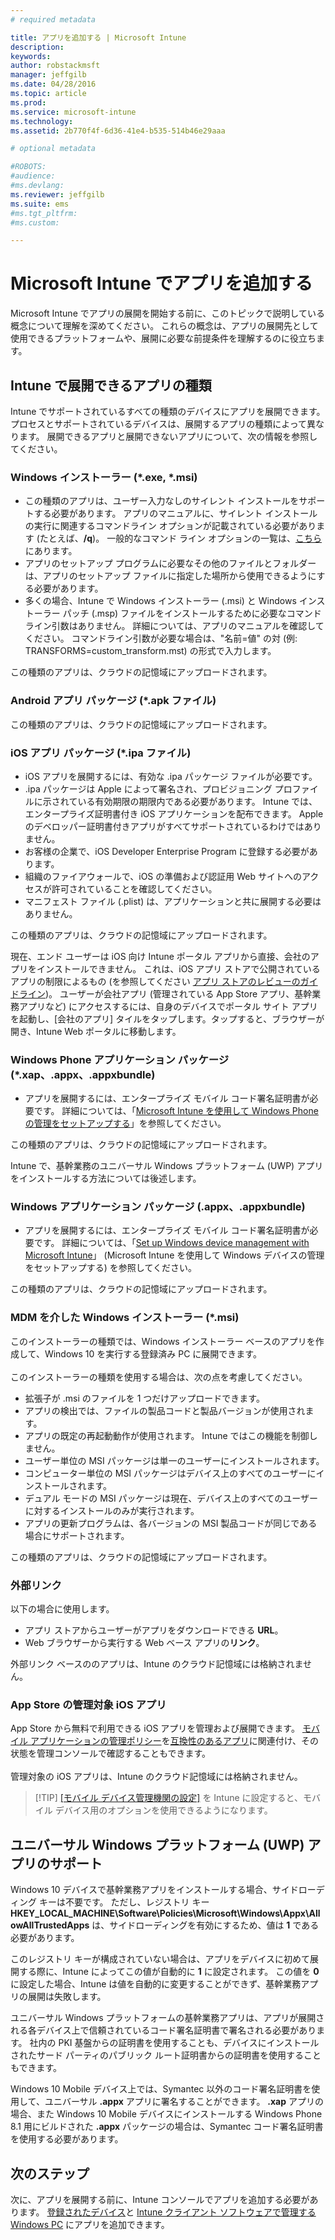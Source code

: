```yaml
---
# required metadata

title: アプリを追加する | Microsoft Intune
description:
keywords:
author: robstackmsft
manager: jeffgilb
ms.date: 04/28/2016
ms.topic: article
ms.prod:
ms.service: microsoft-intune
ms.technology:
ms.assetid: 2b770f4f-6d36-41e4-b535-514b46e29aaa

# optional metadata

#ROBOTS:
#audience:
#ms.devlang:
ms.reviewer: jeffgilb
ms.suite: ems
#ms.tgt_pltfrm:
#ms.custom:

---
```


# Microsoft Intune でアプリを追加する
Microsoft Intune でアプリの展開を開始する前に、このトピックで説明している概念について理解を深めてください。 これらの概念は、アプリの展開先として使用できるプラットフォームや、展開に必要な前提条件を理解するのに役立ちます。

## Intune で展開できるアプリの種類
Intune でサポートされているすべての種類のデバイスにアプリを展開できます。 プロセスとサポートされているデバイスは、展開するアプリの種類によって異なります。 展開できるアプリと展開できないアプリについて、次の情報を参照してください。


### **Windows インストーラー (&#42;.exe, &#42;.msi)**
- この種類のアプリは、ユーザー入力なしのサイレント インストールをサポートする必要があります。 アプリのマニュアルに、サイレント インストールの実行に関連するコマンドライン オプションが記載されている必要があります (たとえば、**/q**)。 一般的なコマンド ライン オプションの一覧は、[こちら](https://support.microsoft.com/en-us/kb/227091)にあります。
- アプリのセットアップ プログラムに必要なその他のファイルとフォルダーは、アプリのセットアップ ファイルに指定した場所から使用できるようにする必要があります。
- 多くの場合、Intune で Windows インストーラー (.msi) と Windows インストーラー パッチ (.msp) ファイルをインストールするために必要なコマンドライン引数はありません。 詳細については、アプリのマニュアルを確認してください。 コマンドライン引数が必要な場合は、"名前=値" の対 (例: TRANSFORMS=custom_transform.mst) の形式で入力します。

この種類のアプリは、クラウドの記憶域にアップロードされます。
### **Android アプリ パッケージ (&#42;.apk ファイル)**
この種類のアプリは、クラウドの記憶域にアップロードされます。
### **iOS アプリ パッケージ (&#42;.ipa ファイル)**
- iOS アプリを展開するには、有効な .ipa パッケージ ファイルが必要です。
- .ipa パッケージは Apple によって署名され、プロビジョニング プロファイルに示されている有効期限の期限内である必要があります。 Intune では、エンタープライズ証明書付き iOS アプリケーションを配布できます。 Apple のデベロッパー証明書付きアプリがすべてサポートされているわけではありません。
- お客様の企業で、iOS Developer Enterprise Program に登録する必要があります。
- 組織のファイアウォールで、iOS の準備および認証用 Web サイトへのアクセスが許可されていることを確認してください。
- マニフェスト ファイル (.plist) は、アプリケーションと共に展開する必要はありません。

この種類のアプリは、クラウドの記憶域にアップロードされます。

現在、エンド ユーザーは iOS 向け Intune ポータル アプリから直接、会社のアプリをインストールできません。 これは、iOS アプリ ストアで公開されているアプリの制限によるもの (を参照してください [アプリ ストアのレビューのガイドライン](https://developer.apple.com/app-store/review/guidelines/))。 ユーザーが会社アプリ (管理されている App Store アプリ、基幹業務アプリなど) にアクセスするには、自身のデバイスでポータル サイト アプリを起動し、[会社のアプリ] タイルをタップします。タップすると、ブラウザーが開き、Intune Web ポータルに移動します。

### **Windows Phone アプリケーション パッケージ (&#42;.xap、.appx、.appxbundle)**
- アプリを展開するには、エンタープライズ モバイル コード署名証明書が必要です。 詳細については、「[Microsoft Intune を使用して Windows Phone の管理をセットアップする](set-up-windows-phone-management-with-microsoft-intune.md)」を参照してください。

この種類のアプリは、クラウドの記憶域にアップロードされます。

Intune で、基幹業務のユニバーサル Windows プラットフォーム (UWP) アプリをインストールする方法については後述します。

### **Windows アプリケーション パッケージ (.appx、.appxbundle)**
- アプリを展開するには、エンタープライズ モバイル コード署名証明書が必要です。 詳細については、「[Set up Windows device management with Microsoft Intune](set-up-windows-device-management-with-microsoft-intune.md)」 (Microsoft Intune を使用して Windows デバイスの管理をセットアップする) を参照してください。

この種類のアプリは、クラウドの記憶域にアップロードされます。
### **MDM を介した Windows インストーラー (&#42;.msi)**
このインストーラーの種類では、Windows インストーラー ベースのアプリを作成して、Windows 10 を実行する登録済み PC に展開できます。<br /><br />このインストーラーの種類を使用する場合は、次の点を考慮してください。
- 拡張子が .msi のファイルを 1 つだけアップロードできます。
- アプリの検出では、ファイルの製品コードと製品バージョンが使用されます。
- アプリの既定の再起動動作が使用されます。 Intune ではこの機能を制御しません。
- ユーザー単位の MSI パッケージは単一のユーザーにインストールされます。
- コンピューター単位の MSI パッケージはデバイス上のすべてのユーザーにインストールされます。
- デュアル モードの MSI パッケージは現在、デバイス上のすべてのユーザーに対するインストールのみが実行されます。
- アプリの更新プログラムは、各バージョンの MSI 製品コードが同じである場合にサポートされます。

この種類のアプリは、クラウドの記憶域にアップロードされます。
### **外部リンク**
以下の場合に使用します。
- アプリ ストアからユーザーがアプリをダウンロードできる **URL**。
- Web ブラウザーから実行する Web ベース アプリの**リンク**。

外部リンク ベースののアプリは、Intune のクラウド記憶域には格納されません。
### **App Store の管理対象 iOS アプリ**
App Store から無料で利用できる iOS アプリを管理および展開できます。 [モバイル アプリケーションの管理ポリシー](configure-and-deploy-mobile-application-management-policies-in-the-microsoft-intune-console.md)を[互換性のあるアプリ](https://www.microsoft.com/en-us/server-cloud/products/microsoft-intune/partners.aspx)に関連付け、その状態を管理コンソールで確認することもできます。<br /><br />管理対象の iOS アプリは、Intune のクラウド記憶域には格納されません。
> [!TIP] [[モバイル デバイス管理機関の設定]](get-ready-to-enroll-devices-in-microsoft-intune.md) を Intune に設定すると、モバイル デバイス用のオプションを使用できるようになります。

## ユニバーサル Windows プラットフォーム (UWP) アプリのサポート
Windows 10 デバイスで基幹業務アプリをインストールする場合、サイドローディング キーは不要です。 ただし、レジストリ キー **HKEY_LOCAL_MACHINE\Software\Policies\Microsoft\Windows\Appx\AllowAllTrustedApps** は、サイドローディングを有効にするため、値は **1** である必要があります。

このレジストリ キーが構成されていない場合は、アプリをデバイスに初めて展開する際に、Intune によってこの値が自動的に **1** に設定されます。 この値を **0** に設定した場合、Intune は値を自動的に変更することができず、基幹業務アプリの展開は失敗します。

ユニバーサル Windows プラットフォームの基幹業務アプリは、アプリが展開される各デバイス上で信頼されているコード署名証明書で署名される必要があります。 社内の PKI 基盤からの証明書を使用することも、デバイスにインストールされたサード パーティのパブリック ルート証明書からの証明書を使用することもできます。

Windows 10 Mobile デバイス上では、Symantec 以外のコード署名証明書を使用して、ユニバーサル **.appx** アプリに署名することができます。 **.xap** アプリの場合、また Windows 10 Mobile デバイスにインストールする Windows Phone 8.1 用にビルドされた **.appx** パッケージの場合は、Symantec コード署名証明書を使用する必要があります。

## 次のステップ 

次に、アプリを展開する前に、Intune コンソールでアプリを追加する必要があります。 [登録されたデバイス](add-apps-for-mobile-devices-in-microsoft-intune.md)と [Intune クライアント ソフトウェアで管理する Windows PC](add-apps-for-windows-pcs-in-microsoft-intune.md) にアプリを追加できます。

<!--HONumber=May16_HO4-->


